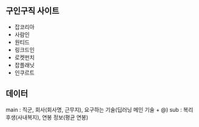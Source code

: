## 구인구직 사이트

- 잡코리아
- 사람인
- 원티드
- 링크드인
- 로켓펀치
- 잡플래닛
- 인쿠르트

## 데이터

main : 직군, 회사(회사명, 근무지), 요구하는 기술(딥러닝 메인 기술 + @)
sub : 복리후생(사내복지), 연봉 정보(평균 연봉)
